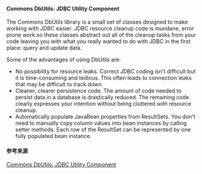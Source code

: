 #### Commons DbUtils: JDBC Utility Component

The Commons DbUtils library is a small set of classes designed to make working with JDBC easier. JDBC resource cleanup code is mundane, error prone work so these classes abstract out all of the cleanup tasks from your code leaving you with what you really wanted to do with JDBC in the first place: query and update data.

Some of the advantages of using DbUtils are:

* No possibility for resource leaks. Correct JDBC coding isn't difficult but it is time-consuming and tedious. This often leads to connection leaks that may be difficult to track down.
* Cleaner, clearer persistence code. The amount of code needed to persist data in a database is drastically reduced. The remaining code clearly expresses your intention without being cluttered with resource cleanup.
* Automatically populate JavaBean properties from ResultSets. You don't need to manually copy column values into bean instances by calling setter methods. Each row of the ResultSet can be represented by one fully populated bean instance.



#### 参考来源

[Commons DbUtils: JDBC Utility Component](https://commons.apache.org/proper/commons-dbutils/)